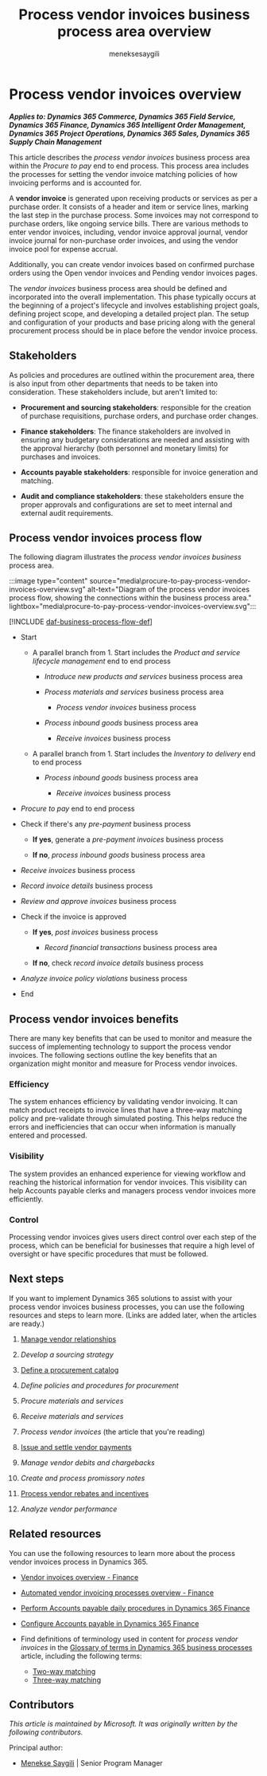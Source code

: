 ﻿---
title: Process vendor invoices business process area overview
description: Learn about the process vendor invoices business process, including learning about the types of stakeholders and process flow.
author: meneksesaygili
ms.author: msaygili
ms.topic: conceptual
ms.date: 03/18/2024
---

# Process vendor invoices overview

***Applies to: Dynamics 365 Commerce, Dynamics 365 Field Service, Dynamics 365 Finance, Dynamics 365 Intelligent Order Management, Dynamics 365 Project Operations, Dynamics 365 Sales, Dynamics 365 Supply Chain Management<!--, Microsoft Supply Chain Center-->***

This article describes the *process vendor invoices* business process area within the *Procure to pay* end to end process. This process area includes the processes for setting the vendor invoice matching policies of how invoicing performs and is accounted for.

A **vendor invoice** is generated upon receiving products or services as per a purchase order. It consists of a header and item or service lines, marking the last step in the purchase process. Some invoices may not correspond to purchase orders, like ongoing service bills. There are various methods to enter vendor invoices, including, vendor invoice approval journal, vendor invoice journal for non-purchase order invoices, and using the vendor invoice pool for expense accrual.

Additionally, you can create vendor invoices based on confirmed purchase orders using the Open vendor invoices and Pending vendor invoices pages.

The *vendor invoices* business process area should be defined and incorporated into the overall implementation. This phase typically occurs at the beginning of a project's lifecycle and involves establishing project goals, defining project scope, and developing a detailed project plan. The setup and configuration of your products and base pricing along with the general procurement process should be in place before the vendor invoice process.

## Stakeholders

As policies and procedures are outlined within the procurement area, there is also input from other departments that needs to be taken into consideration. These stakeholders include, but aren't limited to:

- **Procurement and sourcing stakeholders**: responsible for the creation of purchase requisitions, purchase orders, and purchase order changes.

- **Finance stakeholders**: The finance stakeholders are involved in ensuring any budgetary considerations are needed and assisting with the approval hierarchy (both personnel and monetary limits) for purchases and invoices.

- **Accounts payable stakeholders**: responsible for invoice generation and matching.

- **Audit and compliance stakeholders**: these stakeholders ensure the proper approvals and configurations are set to meet internal and external audit requirements.

## Process vendor invoices process flow 

The following diagram illustrates the *process vendor invoices business* process area.

:::image type="content" source="media\procure-to-pay-process-vendor-invoices-overview.svg" alt-text="Diagram of the process vendor invoices process flow, showing the connections within the business process area." lightbox="media\procure-to-pay-process-vendor-invoices-overview.svg":::

[!INCLUDE [daf-business-process-flow-def](~/../shared-content/shared/guidance-includes/daf-business-process-flow-def.md)]

- Start

    - A parallel branch from 1. Start includes the *Product and service lifecycle management* end to end process

        - *Introduce new products and services* business process area

        - *Process materials and services* business process area

            - *Process vendor invoices* business process

        - *Process inbound goods* business process area

            - *Receive invoices* business process

    - A parallel branch from 1. Start includes the *Inventory to delivery* end to end process

        - *Process inbound goods* business process area

            - *Receive invoices* business process

- *Procure to pay* end to end process

- Check if there's any *pre-payment* business process

    - **If yes**, generate a *pre-payment invoices* business process

    - **If no**, *process inbound goods* business process area

- *Receive invoices* business process

- *Record invoice details* business process

- *Review and approve invoices* business process

- Check if the invoice is approved

    - **If yes**, *post invoices* business process

        - *Record financial transactions* business process area

    - **If no**, check *record invoice details* business process

- *Analyze invoice policy violations* business process

- End

## Process vendor invoices benefits

There are many key benefits that can be used to monitor and measure the success of implementing technology to support the process vendor invoices. The following sections outline the key benefits that an organization might monitor and measure for Process vendor invoices.

### Efficiency

The system enhances efficiency by validating vendor invoicing. It can match product receipts to invoice lines that have a three-way matching policy and pre-validate through simulated posting. This helps reduce the errors and inefficiencies that can occur when information is manually entered and processed.

### Visibility

The system provides an enhanced experience for viewing workflow and reaching the historical information for vendor invoices. This visibility can help Accounts payable clerks and managers process vendor invoices more efficiently.

### Control

Processing vendor invoices gives users direct control over each step of the process, which can be beneficial for businesses that require a high level of oversight or have specific procedures that must be followed.

## Next steps

If you want to implement Dynamics 365 solutions to assist with your process vendor invoices business processes, you can use the following resources and steps to learn more. (Links are added later, when the articles are ready.)

1. [Manage vendor relationships](procure-to-pay-manage-vendor-relationships-overview.md)

2. *Develop a sourcing strategy*

3. [Define a procurement catalog](procure-to-pay-define-procurement-catalogs-overview.md)

4. *Define policies and procedures for procurement*

5. *Procure materials and services*

6. *Receive materials and services*

7. *Process vendor invoices* (the article that you're reading)

8. [Issue and settle vendor payments](procure-to-pay-issue-and-settle-vendor-payments-overview.md)  

9. *Manage vendor debits and chargebacks*

10. *Create and process promissory notes*

11. [Process vendor rebates and incentives](procure-to-pay-process-vendor-rebates-incentives-overview.md)

12. *Analyze vendor performance*

<!-- Orignal list from contributor
- Set up vendor invoice policies

- Key invoice data in Accounts payable system using vendor invoice

- Key invoice data into Accounts payable using an approval journal

- Key invoice data into the Accounts payable system using invoice pool

- Vendor invoices

- Understanding invoice line quantities

- Adding a line that wasn't on the purchase order

- Submitting a vendor invoice for review

- Matching vendor invoices to product receipts

- Configure an automated task for vendor invoice workflow to post the vendor invoice using a batch job

- Working with multiple invoices

- Recovering vendor invoices that are being used

- Default financial dimension in vendor invoice lines

- Resetting the workflow status for vendor invoices from Unrecoverable to Draft

- Viewing the invoice total on the Pending vendor invoices page

- Record a vendor invoice in the invoice journal

- Vendor open transactions report-->

## Related resources

You can use the following resources to learn more about the process vendor invoices process in Dynamics 365.

- [Vendor invoices overview - Finance](/dynamics365/finance/accounts-payable/vendor-invoices-overview#vendor-invoices)

- [Automated vendor invoicing processes overview - Finance](/dynamics365/finance/accounts-payable/auto-vendr-invc-process#match-product-receipts-to-invoice-lines-that-have-a-three-way-matching-policy)

- [Perform Accounts payable daily procedures in Dynamics 365 Finance](/training/modules/accounts-payable-daily-procedures-dyn365-finance/)

- [Configure Accounts payable in Dynamics 365 Finance](/training/modules/configure-accounts-payable-dyn365-finance/)
 
- Find definitions of terminology used in content for *process vendor invoices* in the [Glossary of terms in Dynamics 365 business processes](glossary.md) article, including the following terms:
    - [Two-way matching](glossary.md#two-way-matching)
    - [Three-way matching](glossary.md#three-way-matching)

<!--## Tags

*Industries:* Agriculture (01-09), Mining (10-14), Construction (15-17), Manufacturing (20-39), Transportation and Public Utilities (40-49), Wholesale Trade (50-51), Retail Trade (52-59), Finance, Insurance, Real Estate (60-67), Services (70-89), Public Administration (91-99)

*Stakeholders:* Accounts payable, Administrative, Audit, Engineering, Finance, IT, Merchandising, Operations, Production, Project Management, Purchasing, Retail store operations, Service operations, Transportation, Treasury, Warehouse

*Products:* Dynamics 365 Commerce, Dynamics 365 Field Service, Dynamics 365 Finance, Dynamics 365 Project Operations, Dynamics 365 Supply Chain Management, Microsoft Supply Chain Center -->

## Contributors

*This article is maintained by Microsoft. It was originally written by the following contributors.*

Principal author:

- [Menekse Saygili](https://www.linkedin.com/in/fmsaygili) \| Senior Program Manager
